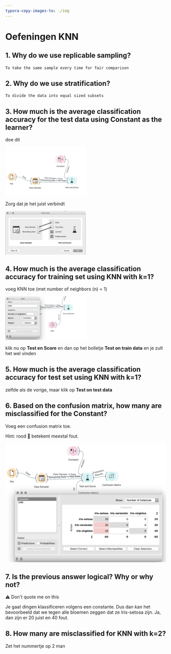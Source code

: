 ```yaml
---
typora-copy-images-to: ./img
---
```


# Oefeningen KNN

## 1. Why do we use replicable sampling?

```
To take the same sample every time for fair comparison
```

## 2. Why do we use stratification?

```
To divide the data into equal sized subsets
```

## 3. How much is the average classification accuracy for the test data using Constant as the learner?

doe dit

<img src="img/image-20200507190441308.png" alt="image-20200507190441308" width="50%" />



Zorg dat je het juist verbindt

<img src="img/image-20200507190521553.png" alt="image-20200507190521553" width="50%" />

## 4. How much is the average classification accuracy for training set using KNN with k=1?

voeg KNN toe (met number of neighbors (n)  = 1)

<img src="img/image-20200507191429216.png" alt="image-20200507191429216" width="50%" />

klik nu op **Test en Score** en dan op het bolletje **Test on train data** en je zult het wel vinden

## 5. How much is the average classification accuracy for test set using KNN with k=1?

zelfde als de vorige, maar klik op **Test on test data**



## 6. Based on the confusion matrix, how many are misclassified for the Constant?

Voeg een confusion matrix toe.

Hint: rood :red_circle: betekent meestal fout.

![image-20200507192315529](img/image-20200507192315529.png)



## 7. Is the previous answer logical? Why or why not?

:warning: Don't quote me on this

Je gaat dingen klassificeren volgens een constante. Dus dan kan het bevoorbeeld dat we tegen alle bloemen zeggen dat ze Iris-setosa zijn. Ja, dan zijn er 20 juist en 40 fout.

## 8. How many are misclassified for KNN with k=2?

Zet het nummertje op 2 man